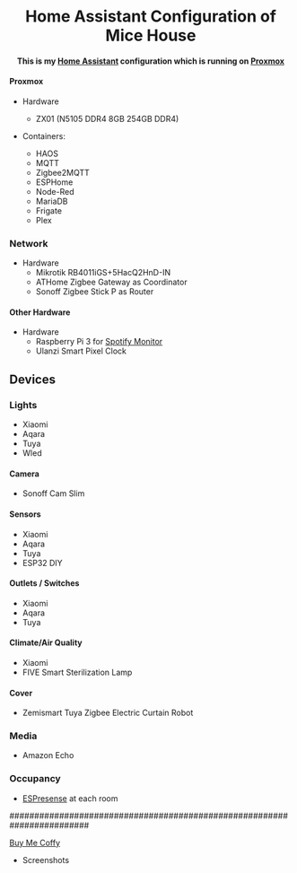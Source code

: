 <h1 align="center">
  Home Assistant Configuration of Mice House
</h1>
<div align="center">
  <h4>
    This is my <a href="https://home-assistant.io">Home Assistant</a> configuration which is running on <a href="https://www.proxmox.com">Proxmox</a> 
  </h4>
</div>

#### Proxmox
* Hardware
  * ZX01 (N5105 DDR4 8GB 254GB DDR4)
    
* Containers:
  * HAOS
  * MQTT
  * Zigbee2MQTT
  * ESPHome
  * Node-Red
  * MariaDB
  * Frigate
  * Plex
  
### Network
* Hardware
  * Mikrotik RB4011iGS+5HacQ2HnD-IN
  * ATHome Zigbee Gateway as Coordinator
  * Sonoff Zigbee Stick P as Router

#### Other Hardware
* Hardware
  * Raspberry Pi 3 for [Spotify Monitor](https://github.com/simplemice/Nowify)
  * Ulanzi Smart Pixel Clock

## Devices

### Lights
* Xiaomi
* Aqara
* Tuya
* Wled

#### Camera
* Sonoff Cam Slim

#### Sensors
* Xiaomi
* Aqara
* Tuya
* ESP32 DIY

#### Outlets / Switches
* Xiaomi
* Aqara
* Tuya

#### Climate/Air Quality
* Xiaomi
* FIVE Smart Sterilization Lamp

#### Cover
* Zemismart Tuya Zigbee Electric Curtain Robot

### Media
* Amazon Echo

### Occupancy
* [ESPresense](https://espresense.com) at each room

########################################################################

[Buy Me Coffy](https://www.buymeacoffee.com/simplemice)


* Screenshots

